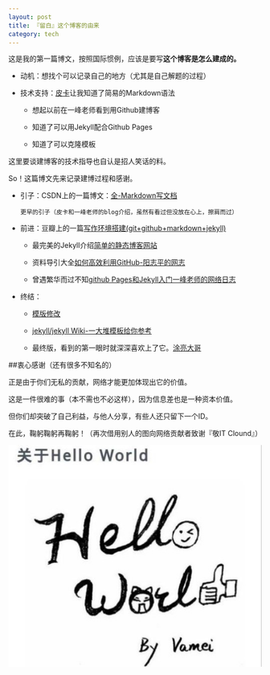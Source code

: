 ```yaml
---
layout: post
title: 『留白』这个博客的由来
category: tech
---
```


这是我的第一篇博文，按照国际惯例，应该是要写**这个博客是怎么建成的。**

- 动机：想找个可以记录自己的地方（尤其是自己解题的过程）

- 技术支持：[皮卡](http://1.voidword.sinaapp.com/)让我知道了简易的Markdown语法

  - 想起以前在一峰老师看到用Github建博客
  
  - 知道了可以用Jekyll配合Github Pages
  
  - 知道了可以克隆模板

这里要谈建博客的技术指导也自认是招人笑话的料。

So！这篇博文先来记录建博过程和感谢。

- 引子：CSDN上的一篇博文：[全-Markdown写文档](http://blog.csdn.net/xiahouzuoxin/article/details/19752603) 

      更早的引子（皮卡和一峰老师的blog介绍，虽然有看过但没放在心上，擦肩而过）   
            
- 前进：豆瓣上的一篇[写作环境搭建(git+github+markdown+jekyll)](http://site.douban.com/196781/widget/notes/12161495/note/264946576/)

   - 最完美的Jekyll介绍[简单的静态博客网站](http://jekyllcn.com/)
   
   - 资料导引大全[如何高效利用GitHub-阳志平的网志](http://www.yangzhiping.com/tech/github.html)
   
   - 曾遇繁华而过不知[github Pages和Jekyll入门一峰老师的网络日志](http://www.ruanyifeng.com/blog/2012/08/blogging_with_jekyll.html)
  
- 终结：

   - [模版修改](https://github.com/kejinlu/kejinlu.github.com)
   
   - [jekyll/jekyll Wiki-一大堆模板给你参考](https://github.com/jekyll/jekyll/wiki/Sites)
   
   - 最终版，看到的第一眼时就深深喜欢上了它。[涂亮大哥](http://www.tuliang.org/)
   
 ##衷心感谢（还有很多不知名的）
 
 正是由于你们无私的贡献，网络才能更加体现出它的价值。
 
 这是一件很难的事（本不需也不必这样），因为信息差也是一种资本价值。

 但你们却突破了自己利益，与他人分享，有些人还只留下一个ID。
 
 在此，鞠躬鞠躬再鞠躬！（再次借用别人的图向网络贡献者致谢『敬IT Clound』）
 
 <img class="cover" src="/images/2014/10/tech/20141001113411.jpg" />
